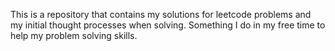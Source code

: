This is a repository that contains my solutions for leetcode problems and my initial thought processes when solving.
Something I do in my free time to help my problem solving skills.
